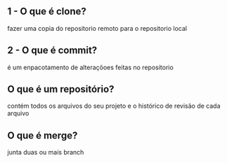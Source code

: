 ## 1 - O que é clone?
fazer uma copia do repositorio remoto para o repositorio local
## 2  - O que é commit?
é um enpacotamento  de alteraçõoes feitas no repositorio 
## O que é um repositório?
contém todos os arquivos do seu projeto e o histórico de revisão de cada arquivo
 ## O que é merge? 
 junta duas ou mais branch
